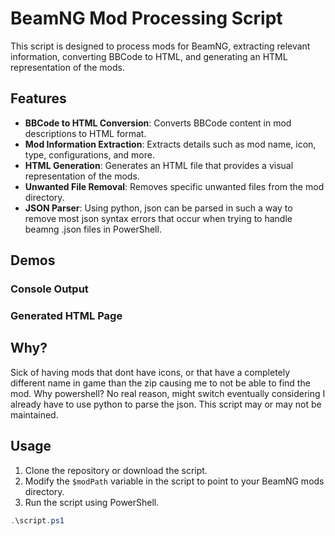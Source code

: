 # BeamNG Mod Processing Script

This script is designed to process mods for BeamNG, extracting relevant information, converting BBCode to HTML, and generating an HTML representation of the mods.

## Features

- **BBCode to HTML Conversion**: Converts BBCode content in mod descriptions to HTML format.
- **Mod Information Extraction**: Extracts details such as mod name, icon, type, configurations, and more.
- **HTML Generation**: Generates an HTML file that provides a visual representation of the mods.
- **Unwanted File Removal**: Removes specific unwanted files from the mod directory.
- **JSON Parser**: Using python, json can be parsed in such a way to remove most json syntax errors that occur when trying to handle beamng .json files in PowerShell.

## Demos

### Console Output


### Generated HTML Page

## Why?

Sick of having mods that dont have icons, or that have a completely different name in game than the zip causing me to not be able to find the mod.
Why powershell? No real reason, might switch eventually considering I already have to use python to parse the json.
This script may or may not be maintained. 

## Usage

1. Clone the repository or download the script.
2. Modify the `$modPath` variable in the script to point to your BeamNG mods directory.
3. Run the script using PowerShell.

```powershell
.\script.ps1

